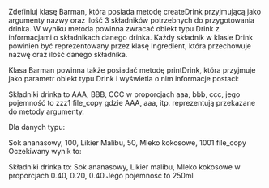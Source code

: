 Zdefiniuj klasę Barman, która posiada metodę createDrink przyjmującą jako argumenty nazwy oraz ilość 3 składników potrzebnych do przygotowania drinka. W wyniku metoda powinna zwracać obiekt typu Drink z informacjami o składnikach danego drinka. Każdy składnik w klasie Drink powinien być reprezentowany przez klasę Ingredient, która przechowuje nazwę oraz ilość danego składnika.

Klasa Barman powinna także posiadać metodę printDrink, która przyjmuje jako parametr obiekt typu Drink i wyświetla o nim informacje postaci:

Składniki drinka to AAA, BBB, CCC w proporcjach aaa, bbb, ccc, jego pojemność to zzz1
file_copy
gdzie AAA, aaa, itp. reprezentują przekazane do metody argumenty.

Dla danych typu:

Sok ananasowy, 100, Likier Malibu, 50, Mleko kokosowe, 1001
file_copy
Oczekiwany wynik to:

Składniki drinka to: Sok ananasowy, Likier malibu, Mleko kokosowe w proporcjach 0.40, 0.20, 0.40.Jego pojemność to 250ml
